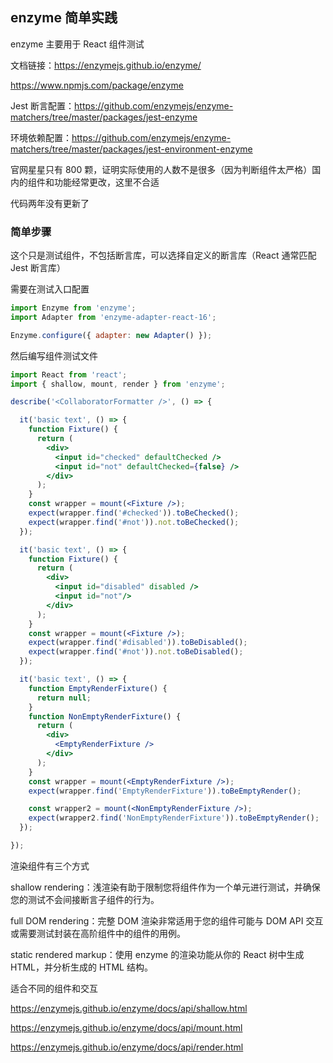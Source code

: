## enzyme 简单实践

enzyme 主要用于 React 组件测试

文档链接：https://enzymejs.github.io/enzyme/

https://www.npmjs.com/package/enzyme

Jest 断言配置：https://github.com/enzymejs/enzyme-matchers/tree/master/packages/jest-enzyme

环境依赖配置：https://github.com/enzymejs/enzyme-matchers/tree/master/packages/jest-environment-enzyme

官网星星只有 800 颗，证明实际使用的人数不是很多（因为判断组件太严格）国内的组件和功能经常更改，这里不合适

代码两年没有更新了

### 简单步骤

这个只是测试组件，不包括断言库，可以选择自定义的断言库（React 通常匹配 Jest 断言库）

需要在测试入口配置

~~~js
import Enzyme from 'enzyme';
import Adapter from 'enzyme-adapter-react-16';

Enzyme.configure({ adapter: new Adapter() });
~~~

然后编写组件测试文件

~~~jsx
import React from 'react';
import { shallow, mount, render } from 'enzyme';

describe('<CollaboratorFormatter />', () => {

  it('basic text', () => {
    function Fixture() {
      return (
        <div>
          <input id="checked" defaultChecked />
          <input id="not" defaultChecked={false} />
        </div>
      );
    }
    const wrapper = mount(<Fixture />);
    expect(wrapper.find('#checked')).toBeChecked();
    expect(wrapper.find('#not')).not.toBeChecked();
  });

  it('basic text', () => {
    function Fixture() {
      return (
        <div>
          <input id="disabled" disabled />
          <input id="not"/>
        </div>
      );
    }
    const wrapper = mount(<Fixture />);
    expect(wrapper.find('#disabled')).toBeDisabled();
    expect(wrapper.find('#not')).not.toBeDisabled();
  });

  it('basic text', () => {
    function EmptyRenderFixture() {
      return null;
    }
    function NonEmptyRenderFixture() {
      return (
        <div>
          <EmptyRenderFixture />
        </div>
      );
    }
    const wrapper = mount(<EmptyRenderFixture />);
    expect(wrapper.find('EmptyRenderFixture')).toBeEmptyRender();

    const wrapper2 = mount(<NonEmptyRenderFixture />);
    expect(wrapper2.find('NonEmptyRenderFixture')).toBeEmptyRender();
  });

});

~~~

渲染组件有三个方式

shallow rendering：浅渲染有助于限制您将组件作为一个单元进行测试，并确保您的测试不会间接断言子组件的行为。

full DOM rendering：完整 DOM 渲染非常适用于您的组件可能与 DOM API 交互或需要测试封装在高阶组件中的组件的用例。

static rendered markup：使用 enzyme 的渲染功能从你的 React 树中生成 HTML，并分析生成的 HTML 结构。

适合不同的组件和交互

https://enzymejs.github.io/enzyme/docs/api/shallow.html

https://enzymejs.github.io/enzyme/docs/api/mount.html

https://enzymejs.github.io/enzyme/docs/api/render.html